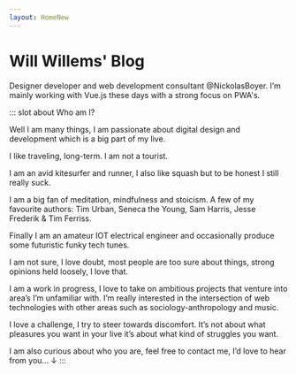 ```yaml
---
layout: HomeNew
---
```


# Will Willems' Blog

Designer developer and web development consultant @NickolasBoyer. I’m mainly working with Vue.js these days with a strong focus on PWA's.

::: slot about
Who am I? 

Well I am many things, I am passionate about digital design and development which is a big part of my live. 

I like traveling, long-term. I am not a tourist.

I am an avid kitesurfer and runner, I also like squash but to be honest I still really suck. 

I am a big fan of meditation, mindfulness and stoicism. A few of my favourite authors: Tim Urban, Seneca the Young, Sam Harris, Jesse Frederik & Tim Ferriss.

Finally I am an amateur IOT electrical engineer and occasionally produce some futuristic funky tech tunes. 

I am not sure, I love doubt, most people are too sure about things, strong opinions held loosely, I love that.

I am a work in progress, I love to take on ambitious projects that venture into area’s I’m unfamiliar with. I’m really interested in the intersection of web technologies with other areas such as sociology-anthropology and music.

I love a challenge, I try to steer towards discomfort. It’s not about what pleasures you want in your live it’s about what kind of struggles you want.

I am also curious about who you are, feel free to contact me, I’d love to hear from you... ↓
:::

<!-- ::: slot writings
## Writings

I like articles, sometimes I even write one. Covering various topics I try to provide some value here and there. You might like them, you might not, [curious?](https://medium.com/@rut.willems)
:::

::: slot projects
## Projects

I do projects. Projects for multinationals with millions of customers and little ones with a few happy users. Most of them trough [Nickolas Boyer](https://nickolasboyer.com/), check them out!
:::

::: slot contact
## Contact

You can contact me trough [twitter](https://twitter.com/will_rut) or [email](mailto:will@nickolasboyer.com). The former for quick chit-chat and the latter for more structured long-term communication.
::: -->